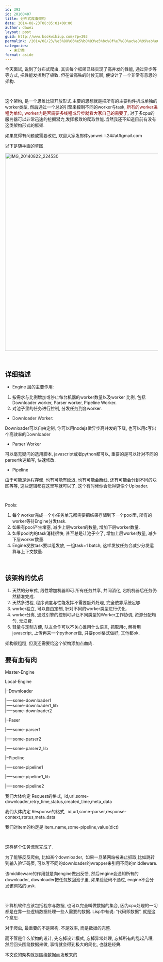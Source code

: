 ```yaml
---
id: 393
id: 20160407
title: 分布式爬虫架构
date: 2014-08-23T00:05:01+00:00
author: dawei
layout: post
guid: http://www.bookwikiup.com/?p=393
permalink: /2014/08/23/%e5%88%86%e5%b8%83%e5%bc%8f%e7%88%ac%e8%99%ab%e6%9e%b6%e6%9e%84/
categories:
  - 未分类
format: aside
---
```

今天面试, 说到了分布式爬虫, 其实每个框架已经实现了高并发的性能, 通过异步等等方式, 把性能发挥到了极致. 但在做高铁的时候无聊, 便设计了一个非常有意思的架构.

&nbsp;

这个架构, 是一个思维比较开放形式.主要的思想就是把所有的主要构件拆成单独的worker类型, 然后通过一个总的引擎来控制不同的worker与task, <span style="color: #800000;">所有的worker进程为单位, worker内是否需要多线程或异步就看大家自己的需要了</span>, 对于多cpu的服务器可以非常迅速的挖掘潜力,发挥极致的爬取性能.当然我还不知道目前有没有这类架构形式的框架.

如果觉得有问题或需要改进, 欢迎大家发邮件yanwei.li.24#at#gmail.com

以下是随手画的草图.

[<img class="alignnone size-full wp-image-395" src="http://www.bookwikiup.com/wp-content/uploads/2014/08/IMG_20140822_2245301.png" alt="IMG_20140822_224530" width="980" height="651" />](http://www.bookwikiup.com/wp-content/uploads/2014/08/IMG_20140822_2245301.png)

&nbsp;

## 详细描述

  * Engine 层的主要作用:

  1. 按需求与比例增加或停止每台机器的worker数量以及worker 比例, 包括 Downloader worker, Parser worker, Pipeline Worker.
  2. 对池子里的任务进行控制, 分发任务到各worker.

  * Downloader Worker:

Downloader可以自由定制, 你可以用nodejs做异步高并发的下载, 也可以用c写出个高效率的Downloader

  * Parser Worker

可以毫无疑问的选用脚本, javascript或者python都可以, 重要的是可以针对不同的parser快速编写, 快速修改.

  * Pipeline

由于可能是远程存储, 也有可能有延迟, 也有可能会断线, 还有可能会分到不同的块区等等, 这些逻辑都在这里写就可以了, 这个有时候你会觉得更像个Uploader.

&nbsp;

Pools:

  1. 每个worker完成一个小任务单元都需要把结果存储到下一个pool里, 所有的worker等待Engine分发task.
  2. 如果有pool产生堵塞, 减少上层worker的数量, 增加下层worker数量.
  3. 如果pool内的task消耗很快, 甚至总是让池子空了, 增加上层worker数量, 减少下层worker数量.
  4. Engine发放task要以组发放, 一组task=1 batch, 这样发放任务会减少分发运算与上下文数量.

&nbsp;

## 该架构的优点

  1. 天然的分布式, 线性增加机器即可.所有任务共享, 共同消化, 宕机机器后任务仍然精准完成.
  2. 天然多进程, 程序调度与性能发挥不需要额外处理, 完全依靠系统足够.
  3. worker独立, 可以自由定制, 针对不同的worker类型进行优化.
  4. worker分离, 通过引擎的控制可以让不同类型的Worker工作协调, 资源分配均匀, 无浪费.
  5. 轻量与定制方便, 队友合作可以不关心谁用什么语言, 抓取用c, 解析用javascript, 上传再来一个pythoner做, 只要pool格式做好, 其他都ok.

架构很粗糙, 但我还需要给这个架构添加点血肉.

## 要有血有肉

Master-Engine

Local-Engine

|&#8211;Downloader

|&#8212;-some-downloader1<br class="Apple-interchange-newline" />|&#8212;-some-downloader1_lib<br class="Apple-interchange-newline" />|&#8212;-some-downloader2

|&#8211;Paser

|&#8212;-some-parser1

|&#8212;-some-parser2

|&#8212;-some-parser2_lib

|&#8211;Pipeline

|&#8212;-some-pipeline1

|&#8212;-some-pipeline1_lib

|&#8212;-some-pipeline2

我们大体约定 Request的格式,  id,url,some-downloader,retry\_time,status,created\_time,meta_data

我们大体约定 Response的格式,  id,url,some-parser,response-context,status,meta_data

我们对item的约定是 item_name,some-pipeline,value(dict)

&nbsp;

这样整个任务流就完成了.

为了能够反反爬虫, 比如某个downloader,  如果一旦某网站被进止抓取,比如跳转到输入验证码页, 可以写不同的downloader的wrapper来引用不同的middleware.

该middleware的作用就是向engine做出反馈, 然后engine会通知所有的downloader, downloader把任务放回池子里, 如果验证码不通过, engine不会分发该网站的task.

&nbsp;

<span style="color: #222222;">计算机软件应该包括程序与数据, 也可以完全叫做数据的集合, 因为cpu处理的一切都是在靠一些逻辑数据处理一些人需要的数据. Lisp中有说: &#8220;代码即数据&#8221;, 就是这个意思.</span>

对于爬虫, 最重要的不是架构, 不是效率, 而是数据的完整.

而不管是什么架构的设计, 先忘掉设计模式, 忘掉异常处理, 忘掉所有的乱起八糟, 然后回头围绕数据来做, 事情就会得到极大的简化, 也就是经典.

本文说的架构就是围绕数据而发散来的.

&nbsp;
